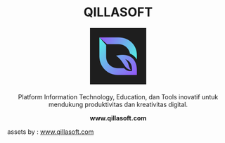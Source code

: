 <h1 align="center">QILLASOFT</h1>

<p align="center">
  <img src="img/logo_b.svg" alt="qillasoft-logo" width="128px" height="128px"/>
  <br>
  <br>
  <a>Platform Information Technology, Education, dan Tools inovatif untuk mendukung produktivitas dan kreativitas digital.</a>
  <br>
</p>

<p align="center">
  <a><strong>www.qillasoft.com</strong></a>
  <br>
</p>

assets by : www.qillasoft.com
